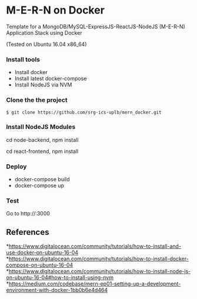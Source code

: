 # M-E-R-N on Docker
Template for a MongoDB/MySQL-ExpressJS-ReactJS-NodeJS (M-E-R-N) Application Stack using Docker

(Tested on Ubuntu 16.04 x86_64)

### Install tools

* Install docker
* Install latest docker-compose
* Install NodeJS via NVM

### Clone the the project
```$ git clone https://github.com/srg-ics-uplb/mern_docker.git```


### Install NodeJS Modules
cd node-backend, npm install

cd react-frontend, npm install

### Deploy

* docker-compose build
* docker-compose up

### Test 
Go to http://<ip adrres>:3000

## References
*https://www.digitalocean.com/community/tutorials/how-to-install-and-use-docker-on-ubuntu-16-04
*https://www.digitalocean.com/community/tutorials/how-to-install-docker-compose-on-ubuntu-16-04
*https://www.digitalocean.com/community/tutorials/how-to-install-node-js-on-ubuntu-16-04#how-to-install-using-nvm
*https://medium.com/codebase/mern-ep01-setting-up-a-development-environment-with-docker-1bb0b6e4d464
